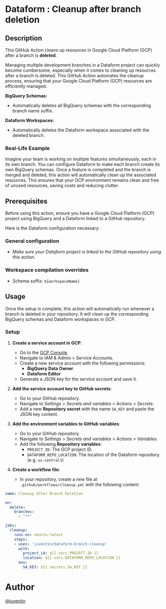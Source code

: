# Dataform : Cleanup after branch deletion

## Description

This GitHub Action cleans up resources in Google Cloud Platform (GCP) after a branch is **deleted**. 

Managing multiple development branches in a Dataform project can quickly become cumbersome, especially when it comes to cleaning up resources after a branch is deleted. This GitHub Action automates the cleanup process, ensuring that your Google Cloud Platform (GCP) resources are efficiently managed.

**BigQuery Schemas:**
- Automatically deletes all BigQuery schemas with the corresponding branch name suffix.

**Dataform Workspaces:**
- Automatically deletes the Dataform workspace associated with the deleted branch.

### Real-Life Example

Imagine your team is working on multiple features simultaneously, each in its own branch. You can configure Dataform to make each branch create its own BigQuery schemas. Once a feature is completed and the branch is merged and deleted, this action will automatically clean up the associated resources. This ensures that your GCP environment remains clean and free of unused resources, saving costs and reducing clutter.

## Prerequisites

Before using this action, ensure you have a Google Cloud Platform (GCP) project using BigQuery and a Dataform linked to a GitHub repository.

Here is the Dataform configuration necessary:
### General configuration
- *Make sure your Dataform project is linked to the GitHub repository using this action.*

### Workspace compilation overrides
- Schema suffix: `${workspaceName}`

## Usage

Once the setup is complete, this action will automatically run whenever a branch is deleted in your repository. It will clean up the corresponding BigQuery schemas and Dataform workspaces in GCP.

### Setup

1. **Create a service account in GCP**:
   - Go to the [GCP Console](https://console.cloud.google.com/).
   - Navigate to IAM & Admin > Service Accounts.
   - Create a new service account with the following permissions:
     - **BigQuery Data Owner**
     - **Dataform Editor**
   - Generate a JSON key for the service account and save it.

2. **Add the service account key to GitHub secrets**:
   - Go to your GitHub repository.
   - Navigate to *Settings > Secrets and variables > Actions > Secrets*.
   - Add a new **Repository secret** with the name `SA_KEY` and paste the JSON key content.

3. **Add the environment variables to GitHub variables**:
   - Go to your GitHub repository.
   - Navigate to *Settings > Secrets and variables > Actions > Variables*.
   - Add the following **Repository variables**:
     - `PROJECT_ID`: The GCP project ID.
     - `DATAFORM_REPO_LOCATION`: The location of the Dataform repository. (e.g. `us-central1`)

3. **Create a workflow file**:
   - In your repository, create a new file at `.github/workflows/cleanup.yml` with the following content:

```yaml
name: Cleanup After Branch Deletion

on:
  delete:
    branches:
      - "**"

jobs:
  cleanup:
    runs-on: ubuntu-latest
    steps:
    - uses: 'juventin/dataform-branch-cleanup'
      with:
        project_id: ${{ vars.PROJECT_ID }}
        location: ${{ vars.DATAFORM_REPO_LOCATION }}
      env:
        SA_KEY: ${{ secrets.SA_KEY }}
```

# Author
[@juventin](https://github.com/Juventin)
